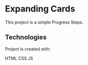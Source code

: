 # Expanding Cards
This project is a simple Progress Steps.

## Technologies
Project is created with:

HTML 
CSS
JS
